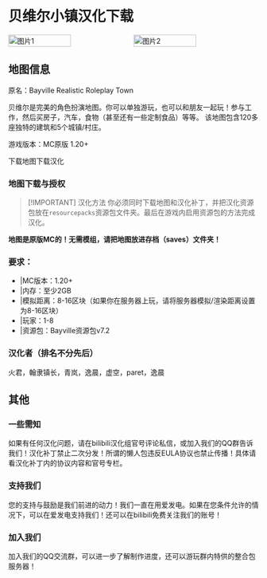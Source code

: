 <script setup>
import ButtonComponent from '../.vitepress/theme/components/ButtonComponent.vue'
</script>

# 贝维尔小镇汉化下载
<div style="display: flex">
  <img src="https://s11.ax1x.com/2024/02/25/pFa182V.jpg" style="width:50%" alt="图片1">
  <img src="https://s11.ax1x.com/2024/02/25/pFaQyJx.webp" style="width:50%" alt="图片2">
</div>

## 地图信息

原名：Bayville Realistic Roleplay Town

贝维尔是完美的角色扮演地图。你可以单独游玩，也可以和朋友一起玩！参与工作，然后买房子，汽车，食物（甚至还有一些定制食品）等等。 该地图包含120多座独特的建筑和5个城镇/村庄。

游戏版本：MC原版 1.20+

<div style="display: flex;">
  <ButtonComponent link="https://www.mediafire.com/file/w9gwytz72hbtdyf/Bayville_-_realistic_roleplay_town_v7.2.zip/file">下载地图</ButtonComponent>
  <ButtonComponent buttonClass='button2' link="https://vmhanhuazu.lanzoui.com/s/vmct-Bayville-mapt-cn">下载汉化</ButtonComponent>
</div>


### 地图下载与授权

> [!IMPORTANT] 汉化方法
> 你必须同时下载地图和汉化补丁，并把汉化资源包放在`resourcepacks`资源包文件夹。最后在游戏内启用资源包的方法完成汉化。

**地图是原版MC的！无需模组，请把地图放进存档（saves）文件夹！**

### 要求：

- |MC版本：1.20+
- |内存：至少2GB
- |模拟距离：8-16区块（如果你在服务器上玩，请将服务器模拟/渲染距离设置为8-16区块）
- |玩家：1-8
- |资源包：Bayville资源包v7.2

### 汉化者（排名不分先后）

火君，翰隶镇长，青岚，逸晨，虚空，paret，逸晨

## 其他
### 一些需知
如果有任何汉化问题，请在bilibili汉化组官号评论私信，或加入我们的QQ群告诉我们！汉化补丁禁止二次分发！所谓的懒人包违反EULA协议也禁止传播！具体请看汉化补丁内的协议内容和官号专栏。

### 支持我们
您的支持与鼓励是我们前进的动力！我们一直在用爱发电。如果在您条件允许的情况下，可以在爱发电支持我们！还可以在bilibili免费关注我们的账号！

### 加入我们
加入我们的QQ交流群，可以进一步了解制作进度，还可以游玩群内特供的整合包服务器！